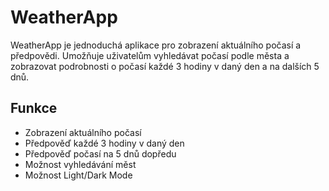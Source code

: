 # WeatherApp

WeatherApp je jednoduchá aplikace pro zobrazení aktuálního počasí a předpovědi. Umožňuje uživatelům vyhledávat počasí podle města a zobrazovat podrobnosti o počasí každé 3 hodiny v daný den a na dalších 5 dnů.

## Funkce
- Zobrazení aktuálního počasí
- Předpověď každé 3 hodiny v daný den
- Předpověď počasí na 5 dnů dopředu
- Možnost vyhledávání měst
- Možnost Light/Dark Mode

